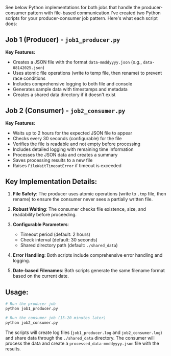 See below Python implementations for both jobs that handle the producer-consumer pattern with file-based
communication.I've created two Python scripts for your producer-consumer job pattern. Here's what each script does:

## Job 1 (Producer) - `job1_producer.py`

**Key Features:**

- Creates a JSON file with the format `data-mmddyyyy.json` (e.g., `data-08142025.json`)
- Uses atomic file operations (write to temp file, then rename) to prevent race conditions
- Includes comprehensive logging to both file and console
- Generates sample data with timestamps and metadata
- Creates a shared data directory if it doesn't exist

## Job 2 (Consumer) - `job2_consumer.py`

**Key Features:**

- Waits up to 2 hours for the expected JSON file to appear
- Checks every 30 seconds (configurable) for the file
- Verifies the file is readable and not empty before processing
- Includes detailed logging with remaining time information
- Processes the JSON data and creates a summary
- Saves processing results to a new file
- Raises `FileWaitTimeoutError` if timeout is exceeded

## Key Implementation Details:

1. **File Safety**: The producer uses atomic operations (write to `.tmp` file, then rename) to ensure the consumer never
   sees a partially written file.

2. **Robust Waiting**: The consumer checks file existence, size, and readability before proceeding.

3. **Configurable Parameters**:
    - Timeout period (default: 2 hours)
    - Check interval (default: 30 seconds)
    - Shared directory path (default: `./shared_data`)

4. **Error Handling**: Both scripts include comprehensive error handling and logging.

5. **Date-based Filenames**: Both scripts generate the same filename format based on the current date.

## Usage:

```bash
# Run the producer job
python job1_producer.py

# Run the consumer job (15-20 minutes later)
python job2_consumer.py
```

The scripts will create log files (`job1_producer.log` and `job2_consumer.log`) and share data through
the `./shared_data` directory. The consumer will process the data and create a `processed_data-mmddyyyy.json` file with
the results.